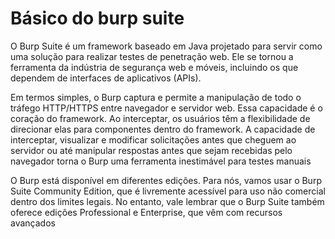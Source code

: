 # Básico do burp suite

O Burp Suite é um framework baseado em Java projetado para servir como uma solução para realizar testes de penetração web. Ele se tornou a ferramenta da indústria de segurança  web e móveis, incluindo os que dependem de interfaces de aplicativos (APIs).

Em termos simples, o Burp captura e permite a manipulação de todo o tráfego HTTP/HTTPS entre navegador e servidor web. Essa capacidade é o coração do framework. Ao interceptar, os usuários têm a flexibilidade de direcionar elas para componentes dentro do framework. A capacidade de interceptar, visualizar e modificar solicitações antes que cheguem ao servidor ou até manipular respostas antes que sejam recebidas pelo navegador torna o Burp uma ferramenta inestimável para testes manuais

O Burp está disponível em diferentes edições. Para nós, vamos usar o Burp Suite Community Edition, que é livremente acessível para uso não comercial dentro dos limites legais. No entanto, vale lembrar que o Burp Suite também oferece edições Professional e Enterprise, que vêm com recursos avançados

 
